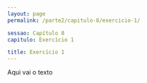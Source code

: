 ```yaml
---
layout: page
permalink: /parte2/capitulo-8/exercicio-1/

sessao: Capítulo 8
capitulo: Exercício 1

title: Exercício 1
---
```


Aqui vai o texto
